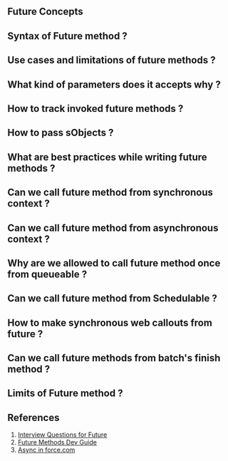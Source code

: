 ## Future Concepts

## Syntax of Future method ?
## Use cases and limitations of future methods ?
## What kind of parameters does it accepts why ?
## How to track invoked future methods ?
## How to pass sObjects ?
## What are best practices while writing future methods ?
## Can we call future method from synchronous context ?
## Can we call future method from asynchronous context ?
## Why are we allowed to call future method once from queueable ?
## Can we call future method from Schedulable ?
## How to make synchronous web callouts from future ?
## Can we call future methods from batch's finish method ?
## Limits of Future method ?

## References
1. [Interview Questions for Future](https://medium.com/elevate-salesforce/interview-series-future-methods-d4c7c2e40d75)
1. [Future Methods Dev Guide](https://developer.salesforce.com/docs/atlas.en-us.apexcode.meta/apexcode/apex_invoking_future_methods.htm)
1. [Async in force.com](https://resources.docs.salesforce.com/194/latest/en-us/sfdc/pdf/salesforce_async_processing.pdf?_ga=2.175255392.35875962.1706932478-2089452086.1662997945)